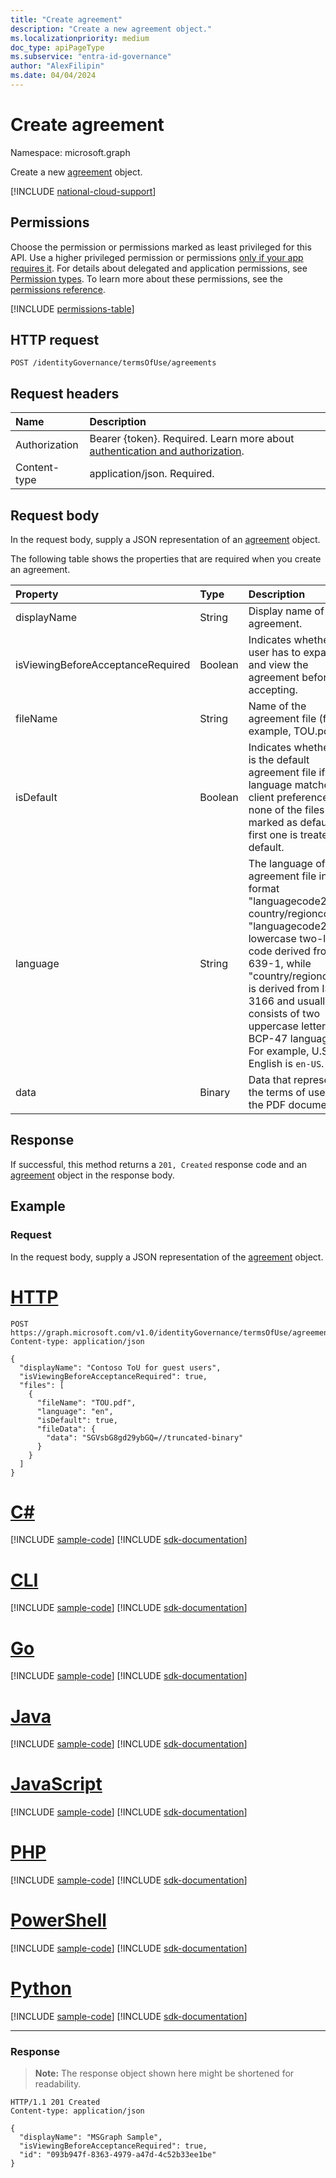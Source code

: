 ```yaml
---
title: "Create agreement"
description: "Create a new agreement object."
ms.localizationpriority: medium
doc_type: apiPageType
ms.subservice: "entra-id-governance"
author: "AlexFilipin"
ms.date: 04/04/2024
---
```


# Create agreement

Namespace: microsoft.graph

Create a new [agreement](../resources/agreement.md) object.

[!INCLUDE [national-cloud-support](../../includes/all-clouds.md)]

## Permissions
Choose the permission or permissions marked as least privileged for this API. Use a higher privileged permission or permissions [only if your app requires it](/graph/permissions-overview#best-practices-for-using-microsoft-graph-permissions). For details about delegated and application permissions, see [Permission types](/graph/permissions-overview#permission-types). To learn more about these permissions, see the [permissions reference](/graph/permissions-reference).

<!-- { "blockType": "permissions", "name": "termsofusecontainer_post_agreements" } -->
[!INCLUDE [permissions-table](../includes/permissions/termsofusecontainer-post-agreements-permissions.md)]

## HTTP request
<!-- { "blockType": "ignored" } -->
```http
POST /identityGovernance/termsOfUse/agreements
```
## Request headers
| Name         | Description |
|:-------------|:------------|
|Authorization|Bearer {token}. Required. Learn more about [authentication and authorization](/graph/auth/auth-concepts).|
| Content-type  | application/json. Required. |

## Request body
In the request body, supply a JSON representation of an [agreement](../resources/agreement.md) object.

The following table shows the properties that are required when you create an agreement.

| Property     | Type        | Description |
|:-------------|:------------|:------------|
|displayName|String|Display name of the agreement.|
|isViewingBeforeAcceptanceRequired|Boolean|Indicates whether the user has to expand and view the agreement before accepting.|
|fileName|String|Name of the agreement file (for example, TOU.pdf).|
|isDefault|Boolean|Indicates whether this is the default agreement file if the language matches the client preference. If none of the files are marked as default, the first one is treated as default.|
|language|String|The language of the agreement file in the format "languagecode2-country/regioncode2". "languagecode2" is a lowercase two-letter code derived from ISO 639-1, while "country/regioncode2" is derived from ISO 3166 and usually consists of two uppercase letters, or a BCP-47 language tag. For example, U.S. English is `en-US`.|
|data|Binary|Data that represents the terms of use for the PDF document.|

## Response
If successful, this method returns a `201, Created` response code and an [agreement](../resources/agreement.md) object in the response body.

## Example
### Request
In the request body, supply a JSON representation of the [agreement](../resources/agreement.md) object.


# [HTTP](#tab/http)
<!-- {
  "blockType": "request",
  "name": "create_agreement_from_agreements"
}-->
```http
POST https://graph.microsoft.com/v1.0/identityGovernance/termsOfUse/agreements
Content-type: application/json

{
  "displayName": "Contoso ToU for guest users",
  "isViewingBeforeAcceptanceRequired": true,
  "files": [
    {
      "fileName": "TOU.pdf",
      "language": "en",
      "isDefault": true,
      "fileData": {
        "data": "SGVsbG8gd29ybGQ=//truncated-binary"
      }
    }
  ]
}
```

# [C#](#tab/csharp)
[!INCLUDE [sample-code](../includes/snippets/csharp/create-agreement-from-agreements-csharp-snippets.md)]
[!INCLUDE [sdk-documentation](../includes/snippets/snippets-sdk-documentation-link.md)]

# [CLI](#tab/cli)
[!INCLUDE [sample-code](../includes/snippets/cli/create-agreement-from-agreements-cli-snippets.md)]
[!INCLUDE [sdk-documentation](../includes/snippets/snippets-sdk-documentation-link.md)]

# [Go](#tab/go)
[!INCLUDE [sample-code](../includes/snippets/go/create-agreement-from-agreements-go-snippets.md)]
[!INCLUDE [sdk-documentation](../includes/snippets/snippets-sdk-documentation-link.md)]

# [Java](#tab/java)
[!INCLUDE [sample-code](../includes/snippets/java/create-agreement-from-agreements-java-snippets.md)]
[!INCLUDE [sdk-documentation](../includes/snippets/snippets-sdk-documentation-link.md)]

# [JavaScript](#tab/javascript)
[!INCLUDE [sample-code](../includes/snippets/javascript/create-agreement-from-agreements-javascript-snippets.md)]
[!INCLUDE [sdk-documentation](../includes/snippets/snippets-sdk-documentation-link.md)]

# [PHP](#tab/php)
[!INCLUDE [sample-code](../includes/snippets/php/create-agreement-from-agreements-php-snippets.md)]
[!INCLUDE [sdk-documentation](../includes/snippets/snippets-sdk-documentation-link.md)]

# [PowerShell](#tab/powershell)
[!INCLUDE [sample-code](../includes/snippets/powershell/create-agreement-from-agreements-powershell-snippets.md)]
[!INCLUDE [sdk-documentation](../includes/snippets/snippets-sdk-documentation-link.md)]

# [Python](#tab/python)
[!INCLUDE [sample-code](../includes/snippets/python/create-agreement-from-agreements-python-snippets.md)]
[!INCLUDE [sdk-documentation](../includes/snippets/snippets-sdk-documentation-link.md)]

---

### Response
>**Note:** The response object shown here might be shortened for readability.
<!-- {
  "blockType": "response",
  "truncated": true,
  "@odata.type": "microsoft.graph.agreement"
} -->
```http
HTTP/1.1 201 Created
Content-type: application/json

{
  "displayName": "MSGraph Sample",
  "isViewingBeforeAcceptanceRequired": true,
  "id": "093b947f-8363-4979-a47d-4c52b33ee1be"
}
```

<!-- uuid: 8fcb5dbc-d5aa-4681-8e31-b001d5168d79
2015-10-25 14:57:30 UTC -->
<!--
{
  "type": "#page.annotation",
  "description": "Create agreement",
  "keywords": "",
  "section": "documentation",
  "tocPath": "",
  "suppressions": [
  ]
}
-->


